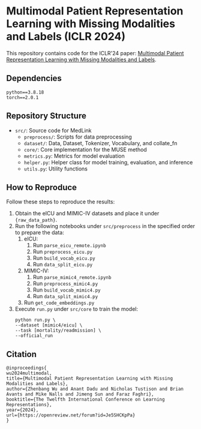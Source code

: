 # Multimodal Patient Representation Learning with Missing Modalities and Labels (ICLR 2024)

This repository contains code for the ICLR'24 paper: [Multimodal Patient Representation Learning with Missing Modalities and Labels](https://openreview.net/pdf?id=Je5SHCKpPa).

## Dependencies

```
python==3.8.18
torch==2.0.1
```

## Repository Structure

- `src/`: Source code for MedLink
    - `preprocess/`: Scripts for data preprocessing
    - `dataset/`: Data, Dataset, Tokenizer, Vocabulary, and collate_fn
    - `core/`: Core implementation for the MUSE method
    - `metrics.py`: Metrics for model evaluation
    - `helper.py`: Helper class for model training, evaluation, and inference
    - `utils.py`: Utility functions

## How to Reproduce

Follow these steps to reproduce the results:

1. Obtain the eICU and MIMIC-IV datasets and place it under `{raw_data_path}`.
2. Run the following notebooks under `src/preprocess` in the specified order to prepare the data:
   1. eICU:
      1. Run `parse_eicu_remote.ipynb`
      2. Run `preprocess_eicu.py`
      3. Run `build_vocab_eicu.py`
      4. Run `data_split_eicu.py`
   2. MIMIC-IV:
      1. Run `parse_mimic4_remote.ipynb`
      2. Run `preprocess_mimic4.py`
      3. Run `build_vocab_mimic4.py`
      4. Run `data_split_mimic4.py`
   3. Run `get_code_embeddings.py`
3. Execute `run.py` under `src/core` to train the model:
   ```
   python run.py \
   --dataset [mimic4/eicu] \
   --task [mortality/readmission] \
   --official_run
   ```

## Citation

```
@inproceedings{
wu2024multimodal,
title={Multimodal Patient Representation Learning with Missing Modalities and Labels},
author={Zhenbang Wu and Anant Dadu and Nicholas Tustison and Brian Avants and Mike Nalls and Jimeng Sun and Faraz Faghri},
booktitle={The Twelfth International Conference on Learning Representations},
year={2024},
url={https://openreview.net/forum?id=Je5SHCKpPa}
}
```
